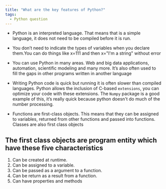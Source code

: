 ```yaml
---
title: "What are the key features of Python?"
tags:
  - Python question
---
```


* Python is an interpreted language. That means that is a simple language, it does not need to be compiled before it is run.

* You don’t need to indicate the types of variables when you declare them.You can do things like x=111 and then x="I'm a string" without error

* You can use Python in many areas. Web and big data applications, automation, scientific modeling and many more. It’s also often used to fill the gaps in other programs written in another language
  
* Writing Python code is quick but running it is often slower than compiled languages. Python allows the inclusion of C-based `extensions`, you can optimize your code with these extensions. The `Numpy` package is a good example of this, it’s really quick because python doesn't do much of the number processing.

* Functions are first-class objects. This means that they can be assigned to variables, returned from other functions and passed into functions. Classes are also first class objects

## The first class objects are program entity which have these five characteristics

1. Can be created at runtime.
2. Can be assigned to a variable.
3. Can be passed as a argument to a function.
4. Can be return as a result from a function.
5. Can have properties and methods
